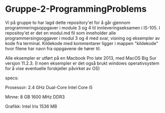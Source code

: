 # Gruppe-2-ProgrammingProblems

Vi på gruppe to har lagd dette repository'et for å går gjennom programmeringsoppgaver i module 3 og 4 til innleveringseksamen i IS-105.
I repositoy'et er det en modul.md fil som inneholder alle programmersingsoggaver i modul 3 og 4 med svar, visning og eksempler av kode fra terminal.
Kildekode med kommentarer ligger i mappen "kildekode" hvor filene har navn fra oppgavene de hører til.

Alle eksempler er utført på en Macbook Pro late 2013, med MacOS Big Sur versjon 11.2.3. 
(I noen eksempler er det også brukt windows operativsystem for å vise eventuelle forskjeller påvirket av OS)

specs:


Prosessor: 2.4 GHz Dual-Core Intel Core i5 

Minne: 8 GB 1600 MHz DDR3 

Grafikk: Intel Iris 1536 MB





